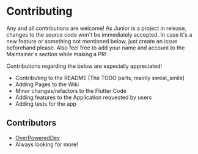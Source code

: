 # Contributing

Any and all contributions are welcome! As Junior is a project in release, changes to the source code won't be immediately accepted. In case it's a new feature or something not mentioned below, just create an issue beforehand please. Also feel free to add your name and account to the Maintainer's section while making a PR!

Contributions regarding the below are especially appreciated!

- Contributing to the README (The TODO parts, mainly sweat_smile)
- Adding Pages to the Wiki
- Minor changes/refactors to the Flutter Code
- Adding features to the Application requested by users
- Adding tests for the app

## Contributors
 - [OverPoweredDev](https://github.com/OverPoweredDev)
 - Always looking for more!

